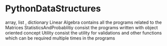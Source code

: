 # PythonDataStructures
array, list , dictionary
Linear Algebra contains all the programs related to the Matrices
StatisticsAndProbablitiy consist the programs written with object oriented concept
Utility consist the utility for validations and other functions which can be required multiple times in the programs
